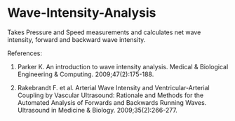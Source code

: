 # Wave-Intensity-Analysis

Takes Pressure and Speed measurements and calculates net wave intensity, forward and backward wave intensity.

References:

1. Parker K. An introduction to wave intensity analysis. Medical & Biological Engineering & Computing. 2009;47(2):175-188.

2. Rakebrandt F. et al. Arterial Wave Intensity and Ventricular-Arterial Coupling by Vascular Ultrasound: Rationale and Methods for the Automated Analysis of Forwards and Backwards Running Waves. Ultrasound in Medicine & Biology. 2009;35(2):266-277.

